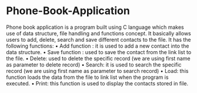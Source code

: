 # Phone-Book-Application
Phone book application is a program built using C language which makes use of data structure, file handling and functions concept. It basically allows users to add, delete, search and save different contacts to the file. 
It has the following functions:
•	Add function : it is used to add a new contact into the data structure.
•	Save function : used to save the contact from the link list to the file.
•	Delete: used to delete the specific record (we are using first name as parameter to delete record)
•	Search: it is used to search the specific record (we are using first name as parameter to search record)
•	Load: this function loads the data from the file to link list when the program is executed.
•	Print: this function is used to display the contacts stored in file.
